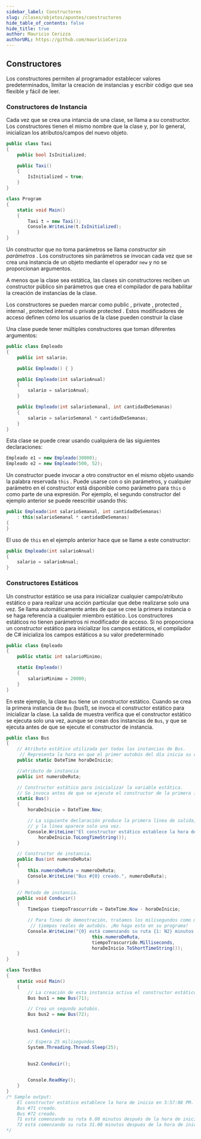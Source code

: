 ```yaml
---
sidebar_label: Constructores
slug: /clases/objetos/apuntes/constructores
hide_table_of_contents: false
hide_title: true
author: Mauricio Cerizza
authorURL: https://github.com/mauricioCerizza
---
```


## Constructores

Los constructores permiten al programador establecer valores predeterminados, limitar la creación de instancias y escribir código que sea flexible y fácil de leer.

### Constructores de Instancia

Cada vez que se crea una intancia de una clase, se llama a su constructor. Los constructores tienen el mismo nombre que la clase y, por lo general, inicializan los atributos/campos del nuevo objeto.



```csharp
public class Taxi
{
    public bool IsInitialized;

    public Taxi()
    {
        IsInitialized = true;
    }
}

class Program
{
    static void Main()
    {
        Taxi t = new Taxi();
        Console.WriteLine(t.IsInitialized);
    }
}
```

Un constructor que no toma parámetros se llama *constructor sin parámetros* . Los constructores sin parámetros se invocan cada vez que se crea una instancia de un objeto mediante el operador ``new`` y no se proporcionan argumentos. 

A menos que la clase sea estática, las clases sin constructores reciben un constructor público sin parámetros que crea el  compilador de para habilitar la creación de instancias de la clase.

Los constructores se pueden marcar como public , private , protected , internal , protected internal o private protected . Estos modificadores de acceso definen cómo los usuarios de la clase pueden construir la clase

Una clase puede tener múltiples constructores que toman diferentes argumentos:

```csharp
public class Empleado
{
    public int salario;

    public Empleado() { }

    public Empleado(int salarioAnual)
    {
        salario = salarioAnual;
    }

    public Empleado(int salarioSemanal, int cantidadDeSemanas)
    {
        salario = salarioSemanal * cantidadDeSemanas;
    }
}
```
Esta clase se puede crear usando cualquiera de las siguientes declaraciones:

```csharp
Empleado e1 = new Empleado(30000);
Empleado e2 = new Empleado(500, 52);
```

Un constructor puede invocar a otro constructor en el mismo objeto usando la palabra reservada ``this`` . Puede usarse con o sin parámetros, y cualquier parámetro en el constructor está disponible como parámetro para ``this`` o como parte de una expresión. Por ejemplo, el segundo constructor del ejemplo anterior se puede reescribir usando this:

```csharp
public Empleado(int salarioSemanal, int cantidadDeSemanas)
    : this(salarioSemanal * cantidadDeSemanas)
{
}
```

El uso de ``this`` en el ejemplo anterior hace que se llame a este constructor:

```csharp
public Empleado(int salarioAnual)
{
    salario = salarioAnual;
}
```

### Constructores Estáticos

Un constructor estático se usa para inicializar cualquier campo/atributo estático o para realizar una acción particular que debe realizarse solo una vez. Se llama automáticamente antes de que se cree la primera instancia o se haga referencia a cualquier miembro estático. Los constructores estáticos no tienen parámetros ni modificador de acceso. Si no proporciona un constructor estático para inicializar los campos estáticos, el compilador de C# inicializa los campos estáticos a su valor predeterminado


```csharp
public class Empleado
{
    public static int salarioMinimo;

    static Empleado()
    {
        salarioMinimo = 20000;
    }
}
```
En este ejemplo, la clase ```Bus``` tiene un constructor estático. Cuando se crea la primera instancia de ```Bus``` (bus1), se invoca el constructor estático para inicializar la clase. La salida de muestra verifica que el constructor estático se ejecuta solo una vez, aunque  se crean dos instancias de ```Bus```, y que se ejecuta antes de que se ejecute el constructor de instancia.

```csharp
public class Bus
{
    // Atributo estático utilizada por todas las instancias de Bus.
     // Representa la hora en que el primer autobús del día inicia su ruta.
    public static DateTime horaDeInicio;

    //atributo de instancia
    public int numeroDeRuta;

    // Constructor estático para inicializar la variable estática.
    // Se invoca antes de que se ejecute el constructor de la primera instancia.
    static Bus()
    {
        horaDeInicio = DateTime.Now;

        // La siguiente declaración produce la primera línea de salida,
        // y la línea aparece solo una vez.
        Console.WriteLine("El constructor estático establece la hora de inicio en {0}",
            horaDeInicio.ToLongTimeString());
    }

    // Constructor de instancia.
    public Bus(int numeroDeRuta)
    {
        this.numeroDeRuta = numeroDeRuta;
        Console.WriteLine("Bus #{0} creado.", numeroDeRuta);
    }

    // Metodo de instancia.
    public void Conducir()
    {
        TimeSpan tiempoTrascurrido = DateTime.Now - horaDeInicio;

        // Para fines de demostración, tratamos los milisegundos como minutos para simular
         // tiempos reales de autobús. ¡No haga esto en su programa!
        Console.WriteLine("{0} está comenzando su ruta {1: N2} minutos después de la hora de inicio {2}.",
                                this.numeroDeRuta,
                                tiempoTrascurrido.Milliseconds,
                                horaDeInicio.ToShortTimeString());
    }
}

class TestBus
{
    static void Main()
    {
        // La creación de esta instancia activa el constructor estático.
        Bus bus1 = new Bus(71);

        // Crea un segundo autobús.
        Bus bus2 = new Bus(72);

        
        bus1.Conducir();

        // Espera 25 milisegundos
        System.Threading.Thread.Sleep(25);

       
        bus2.Conducir();

  
        Console.ReadKey();
    }
}
/* Sample output:
    El constructor estático establece la hora de inicio en 3:57:08 PM.
    Bus #71 creado.
    Bus #72 creado.
    71 está comenzando su ruta 6.00 minutos después de la hora de inicio 3:57 PM.
    72 está comenzando su ruta 31.00 minutos después de la hora de inicio 3:57 PM.
*/
```
